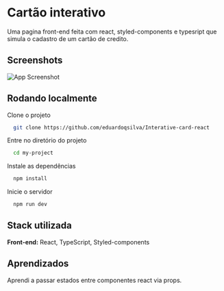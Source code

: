 
# Cartão interativo

Uma pagina front-end feita com react, styled-components e typesript que simula o cadastro de um cartão de credito.


## Screenshots

![App Screenshot](https://cdn.discordapp.com/attachments/1068986684215132230/1074660845398786109/image.png)


## Rodando localmente

Clone o projeto

```bash
  git clone https://github.com/eduardoqsilva/Interative-card-react
```

Entre no diretório do projeto

```bash
  cd my-project
```

Instale as dependências

```bash
  npm install
```

Inicie o servidor

```bash
  npm run dev
```


## Stack utilizada

**Front-end:** React, TypeScript, Styled-components



## Aprendizados

Aprendi a passar estados entre componentes react via props.

